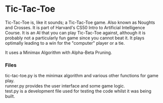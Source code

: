 # Tic-Tac-Toe

Tic-Tac-Toe is, like it sounds; a Tic-Tac-Toe game. Also known as Noughts and Crosses. It is part of Harvard's CS50 Intro to Artificial Intelligence Course.
It is an AI that you can play Tic-Tac-Toe against, although it is probably not a particularly fun game since you cannot beat it. It plays optimally leading to a win for the "computer" player or a tie.

It uses a Minimax Algorithm with Alpha-Beta Pruning.

### Files
tic-tac-toe.py is the minimax algorithm and various other functions for game play.  
runner.py provides the user interface and some game logic.  
test.py is a development file used for testing the code whilst it was being built.  

